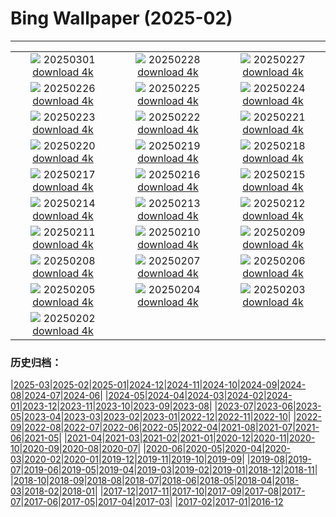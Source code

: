 # Bing Wallpaper (2025-02)
**************
| | | |
| :----: | :----: | :----: |
| ![](https://www.bing.com/th?id=OHR.BhutanMonastery_EN-US2804780711_1920x1080.jpg) 20250301 [download 4k](https://www.bing.com/th?id=OHR.BhutanMonastery_EN-US2804780711_UHD.jpg) | ![](https://www.bing.com/th?id=OHR.PolarCub_EN-US2740470421_1920x1080.jpg) 20250228 [download 4k](https://www.bing.com/th?id=OHR.PolarCub_EN-US2740470421_UHD.jpg) | ![](https://www.bing.com/th?id=OHR.ArgyllStalker_EN-US2452683665_1920x1080.jpg) 20250227 [download 4k](https://www.bing.com/th?id=OHR.ArgyllStalker_EN-US2452683665_UHD.jpg) |
| ![](https://www.bing.com/th?id=OHR.BryceHoodoos_EN-US2334649046_1920x1080.jpg) 20250226 [download 4k](https://www.bing.com/th?id=OHR.BryceHoodoos_EN-US2334649046_UHD.jpg) | ![](https://www.bing.com/th?id=OHR.GiantCuttlefish_EN-US2276053377_1920x1080.jpg) 20250225 [download 4k](https://www.bing.com/th?id=OHR.GiantCuttlefish_EN-US2276053377_UHD.jpg) | ![](https://www.bing.com/th?id=OHR.MtFujiSunrise_EN-US2218385739_1920x1080.jpg) 20250224 [download 4k](https://www.bing.com/th?id=OHR.MtFujiSunrise_EN-US2218385739_UHD.jpg) |
| ![](https://www.bing.com/th?id=OHR.StLouisArch_EN-US1920417205_1920x1080.jpg) 20250223 [download 4k](https://www.bing.com/th?id=OHR.StLouisArch_EN-US1920417205_UHD.jpg) | ![](https://www.bing.com/th?id=OHR.ChampakaSarasi_EN-US0671131929_1920x1080.jpg) 20250222 [download 4k](https://www.bing.com/th?id=OHR.ChampakaSarasi_EN-US0671131929_UHD.jpg) | ![](https://www.bing.com/th?id=OHR.AdamsYosemite_EN-US7924059397_1920x1080.jpg) 20250221 [download 4k](https://www.bing.com/th?id=OHR.AdamsYosemite_EN-US7924059397_UHD.jpg) |
| ![](https://www.bing.com/th?id=OHR.IceHoleOtter_EN-US7859051687_1920x1080.jpg) 20250220 [download 4k](https://www.bing.com/th?id=OHR.IceHoleOtter_EN-US7859051687_UHD.jpg) | ![](https://www.bing.com/th?id=OHR.BlueBelize_EN-US7787222240_1920x1080.jpg) 20250219 [download 4k](https://www.bing.com/th?id=OHR.BlueBelize_EN-US7787222240_UHD.jpg) | ![](https://www.bing.com/th?id=OHR.LincolnSunrise_EN-US7725604655_1920x1080.jpg) 20250218 [download 4k](https://www.bing.com/th?id=OHR.LincolnSunrise_EN-US7725604655_UHD.jpg) |
| ![](https://www.bing.com/th?id=OHR.HumpbackMother_EN-US8033380725_1920x1080.jpg) 20250217 [download 4k](https://www.bing.com/th?id=OHR.HumpbackMother_EN-US8033380725_UHD.jpg) | ![](https://www.bing.com/th?id=OHR.Misotsuchi2025_EN-US8130053956_1920x1080.jpg) 20250216 [download 4k](https://www.bing.com/th?id=OHR.Misotsuchi2025_EN-US8130053956_UHD.jpg) | ![](https://www.bing.com/th?id=OHR.PenguinLove_EN-US7515315710_1920x1080.jpg) 20250215 [download 4k](https://www.bing.com/th?id=OHR.PenguinLove_EN-US7515315710_UHD.jpg) |
| ![](https://www.bing.com/th?id=OHR.LakeTyrrell_EN-US7326346900_1920x1080.jpg) 20250214 [download 4k](https://www.bing.com/th?id=OHR.LakeTyrrell_EN-US7326346900_UHD.jpg) | ![](https://www.bing.com/th?id=OHR.GalapagosIguana_EN-US6976814194_1920x1080.jpg) 20250213 [download 4k](https://www.bing.com/th?id=OHR.GalapagosIguana_EN-US6976814194_UHD.jpg) | ![](https://www.bing.com/th?id=OHR.YungangGrottoes_EN-US6896904893_1920x1080.jpg) 20250212 [download 4k](https://www.bing.com/th?id=OHR.YungangGrottoes_EN-US6896904893_UHD.jpg) |
| ![](https://www.bing.com/th?id=OHR.UmbrellaDay_EN-US6816351187_1920x1080.jpg) 20250211 [download 4k](https://www.bing.com/th?id=OHR.UmbrellaDay_EN-US6816351187_UHD.jpg) | ![](https://www.bing.com/th?id=OHR.AlstromPoint_EN-US6746094430_1920x1080.jpg) 20250210 [download 4k](https://www.bing.com/th?id=OHR.AlstromPoint_EN-US6746094430_UHD.jpg) | ![](https://www.bing.com/th?id=OHR.SnowySvaneti_EN-US6546788330_1920x1080.jpg) 20250209 [download 4k](https://www.bing.com/th?id=OHR.SnowySvaneti_EN-US6546788330_UHD.jpg) |
| ![](https://www.bing.com/th?id=OHR.BlueNorway_EN-US6457602567_1920x1080.jpg) 20250208 [download 4k](https://www.bing.com/th?id=OHR.BlueNorway_EN-US6457602567_UHD.jpg) | ![](https://www.bing.com/th?id=OHR.WhararikiBeach_EN-US3505877495_1920x1080.jpg) 20250207 [download 4k](https://www.bing.com/th?id=OHR.WhararikiBeach_EN-US3505877495_UHD.jpg) | ![](https://www.bing.com/th?id=OHR.ScottishSheep_EN-US3449526052_1920x1080.jpg) 20250206 [download 4k](https://www.bing.com/th?id=OHR.ScottishSheep_EN-US3449526052_UHD.jpg) |
| ![](https://www.bing.com/th?id=OHR.GoldenBridge_EN-US3362533203_1920x1080.jpg) 20250205 [download 4k](https://www.bing.com/th?id=OHR.GoldenBridge_EN-US3362533203_UHD.jpg) | ![](https://www.bing.com/th?id=OHR.RibbleheadViaduct_EN-US0244245382_1920x1080.jpg) 20250204 [download 4k](https://www.bing.com/th?id=OHR.RibbleheadViaduct_EN-US0244245382_UHD.jpg) | ![](https://www.bing.com/th?id=OHR.AustriaMarmot_EN-US0012248153_1920x1080.jpg) 20250203 [download 4k](https://www.bing.com/th?id=OHR.AustriaMarmot_EN-US0012248153_UHD.jpg) |
| ![](https://www.bing.com/th?id=OHR.AfricanMuseumDC_EN-US9749048351_1920x1080.jpg) 20250202 [download 4k](https://www.bing.com/th?id=OHR.AfricanMuseumDC_EN-US9749048351_UHD.jpg) |  |  |

### 历史归档：

|[2025-03](2025-03/2025-03.md)|[2025-02](2025-02/2025-02.md)|[2025-01](2025-01/2025-01.md)|[2024-12](2024-12/2024-12.md)|[2024-11](2024-11/2024-11.md)|[2024-10](2024-10/2024-10.md)|[2024-09](2024-09/2024-09.md)|[2024-08](2024-08/2024-08.md)|[2024-07](2024-07/2024-07.md)|[2024-06](2024-06/2024-06.md)|
|[2024-05](2024-05/2024-05.md)|[2024-04](2024-04/2024-04.md)|[2024-03](2024-03/2024-03.md)|[2024-02](2024-02/2024-02.md)|[2024-01](2024-01/2024-01.md)|[2023-12](2023-12/2023-12.md)|[2023-11](2023-11/2023-11.md)|[2023-10](2023-10/2023-10.md)|[2023-09](2023-09/2023-09.md)|[2023-08](2023-08/2023-08.md)|
|[2023-07](2023-07/2023-07.md)|[2023-06](2023-06/2023-06.md)|[2023-05](2023-05/2023-05.md)|[2023-04](2023-04/2023-04.md)|[2023-03](2023-03/2023-03.md)|[2023-02](2023-02/2023-02.md)|[2023-01](2023-01/2023-01.md)|[2022-12](2022-12/2022-12.md)|[2022-11](2022-11/2022-11.md)|[2022-10](2022-10/2022-10.md)|
|[2022-09](2022-09/2022-09.md)|[2022-08](2022-08/2022-08.md)|[2022-07](2022-07/2022-07.md)|[2022-06](2022-06/2022-06.md)|[2022-05](2022-05/2022-05.md)|[2022-04](2022-04/2022-04.md)|[2021-08](2021-08/2021-08.md)|[2021-07](2021-07/2021-07.md)|[2021-06](2021-06/2021-06.md)|[2021-05](2021-05/2021-05.md)|
|[2021-04](2021-04/2021-04.md)|[2021-03](2021-03/2021-03.md)|[2021-02](2021-02/2021-02.md)|[2021-01](2021-01/2021-01.md)|[2020-12](2020-12/2020-12.md)|[2020-11](2020-11/2020-11.md)|[2020-10](2020-10/2020-10.md)|[2020-09](2020-09/2020-09.md)|[2020-08](2020-08/2020-08.md)|[2020-07](2020-07/2020-07.md)|
|[2020-06](2020-06/2020-06.md)|[2020-05](2020-05/2020-05.md)|[2020-04](2020-04/2020-04.md)|[2020-03](2020-03/2020-03.md)|[2020-02](2020-02/2020-02.md)|[2020-01](2020-01/2020-01.md)|[2019-12](2019-12/2019-12.md)|[2019-11](2019-11/2019-11.md)|[2019-10](2019-10/2019-10.md)|[2019-09](2019-09/2019-09.md)|
|[2019-08](2019-08/2019-08.md)|[2019-07](2019-07/2019-07.md)|[2019-06](2019-06/2019-06.md)|[2019-05](2019-05/2019-05.md)|[2019-04](2019-04/2019-04.md)|[2019-03](2019-03/2019-03.md)|[2019-02](2019-02/2019-02.md)|[2019-01](2019-01/2019-01.md)|[2018-12](2018-12/2018-12.md)|[2018-11](2018-11/2018-11.md)|
|[2018-10](2018-10/2018-10.md)|[2018-09](2018-09/2018-09.md)|[2018-08](2018-08/2018-08.md)|[2018-07](2018-07/2018-07.md)|[2018-06](2018-06/2018-06.md)|[2018-05](2018-05/2018-05.md)|[2018-04](2018-04/2018-04.md)|[2018-03](2018-03/2018-03.md)|[2018-02](2018-02/2018-02.md)|[2018-01](2018-01/2018-01.md)|
|[2017-12](2017-12/2017-12.md)|[2017-11](2017-11/2017-11.md)|[2017-10](2017-10/2017-10.md)|[2017-09](2017-09/2017-09.md)|[2017-08](2017-08/2017-08.md)|[2017-07](2017-07/2017-07.md)|[2017-06](2017-06/2017-06.md)|[2017-05](2017-05/2017-05.md)|[2017-04](2017-04/2017-04.md)|[2017-03](2017-03/2017-03.md)|
|[2017-02](2017-02/2017-02.md)|[2017-01](2017-01/2017-01.md)|[2016-12](2016-12/2016-12.md)